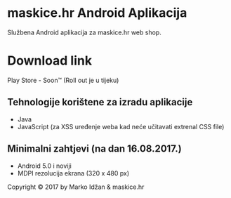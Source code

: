 maskice.hr Android Aplikacija
======================

Službena Android aplikacija za maskice.hr web shop.

# Download link

Play Store - Soon™ (Roll out je u tijeku)

## Tehnologije korištene za izradu aplikacije

* Java
* JavaScript (za XSS uređenje weba kad neće učitavati extrenal CSS file)


## Minimalni zahtjevi (na dan 16.08.2017.)

* Android 5.0 i noviji
* MDPI rezolucija ekrana (320 x 480 px)


Copyright &copy; 2017 by Marko Idžan &amp; maskice.hr
